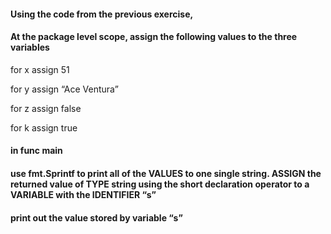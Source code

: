 #### Using the code from the previous exercise,
#### At the package level scope, assign the following values to the three variables

for x assign 51

for y assign “Ace Ventura”

for z assign false

for k assign true

#### in func main
#### use fmt.Sprintf to print all of the VALUES to one single string. ASSIGN the returned value of TYPE string using the short declaration operator to a VARIABLE with the IDENTIFIER “s”
#### print out the value stored by variable “s”